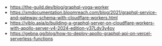 - https://the-guild.dev/blog/graphql-yoga-worker
- https://xmdocumentation.bloomreach.com/blog/2021/graphql-service-and-gateway-schema-with-cloudflare-workers.html
- https://viblo.asia/p/building-a-graphql-server-on-cloudflare-workers-with-apollo-server-v4-2024-edition-y37Ldv3y4ov
- https://gebna.gg/blog/how-to-deploy-apollo-graphql-api-on-vercel-serverless-functions
